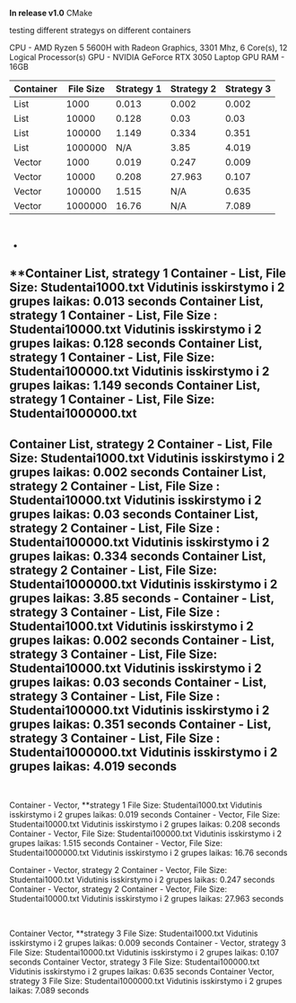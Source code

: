 **In release v1.0** 
CMake 

testing different strategys on different containers

CPU - AMD Ryzen 5 5600H with Radeon Graphics, 3301 Mhz, 6 Core(s), 12 Logical Processor(s)
GPU - NVIDIA GeForce RTX 3050 Laptop GPU
RAM - 16GB

| Container | File Size | Strategy 1 | Strategy 2 | Strategy 3 |
|-----------|-----------|------------|------------|------------|
| List      | 1000      | 0.013      | 0.002      | 0.002      |
| List      | 10000     | 0.128      | 0.03       | 0.03       |
| List      | 100000    | 1.149      | 0.334      | 0.351      |
| List      | 1000000   | N/A        | 3.85       | 4.019      |
| Vector    | 1000      | 0.019      | 0.247      | 0.009      |
| Vector    | 10000     | 0.208      | 27.963     | 0.107      |
| Vector    | 100000    | 1.515      | N/A        | 0.635      |
| Vector    | 1000000   | 16.76      | N/A        | 7.089      |

﻿

-
**Container List, strategy 1
Container - List, File Size: Studentai1000.txt
Vidutinis isskirstymo i 2 grupes laikas: 0.013 seconds Container List, strategy 1
Container - List, File Size : Studentai10000.txt Vidutinis isskirstymo i 2 grupes laikas: 0.128 seconds 
Container List, strategy 1
Container - List, File Size: Studentai100000.txt Vidutinis isskirstymo i 2 grupes laikas: 1.149 seconds
Container List, strategy 1
Container - List, File Size: Studentai1000000.txt
-
Container List, strategy 2
Container - List, File Size: Studentai1000.txt
Vidutinis isskirstymo i 2 grupes laikas: 0.002 seconds Container List, strategy 2
Container - List, File Size : Studentai10000.txt
Vidutinis isskirstymo i 2 grupes laikas: 0.03 seconds Container List, strategy 2
Container - List, File Size : Studentai100000.txt
Vidutinis isskirstymo i 2 grupes laikas: 0.334 seconds Container List, strategy 2
Container - List, File Size: Studentai1000000.txt
Vidutinis isskirstymo i 2 grupes laikas: 3.85 seconds
-﻿
Container - List, strategy 3
Container - List, File Size : Studentai1000.txt
Vidutinis isskirstymo i 2 grupes laikas: 0.002 seconds Container - List, strategy 3
Container - List, File Size: Studentai10000.txt
Vidutinis isskirstymo i 2 grupes laikas: 0.03 seconds Container - List, strategy 3
Container - List, File Size : Studentai100000.txt Vidutinis isskirstymo i 2 grupes laikas: 0.351 seconds Container - List, strategy 3
Container - List, File Size : Studentai1000000.txt
Vidutinis isskirstymo i 2 grupes laikas: 4.019 seconds
-

﻿

Container - Vector, **strategy 1 
File Size: Studentai1000.txt 
Vidutinis isskirstymo i 2 grupes laikas: 0.019 seconds 
Container - Vector, File Size: Studentai10000.txt 
Vidutinis isskirstymo i 2 grupes laikas: 0.208 seconds 
Container - Vector, File Size: Studentai100000.txt 
Vidutinis isskirstymo i 2 grupes laikas: 1.515 seconds 
Container - Vector, File Size: Studentai1000000.txt 
Vidutinis isskirstymo i 2 grupes laikas: 16.76 seconds

Container - Vector, strategy 2
Container - Vector, File Size: Studentai1000.txt
Vidutinis isskirstymo i 2 grupes laikas: 0.247 seconds 
Container - Vector, strategy 2
Container - Vector, File Size: Studentai10000.txt 
Vidutinis isskirstymo i 2 grupes laikas: 27.963 seconds

﻿

Container Vector, **strategy 3
File Size: Studentai1000.txt
Vidutinis isskirstymo i 2 grupes laikas: 0.009 seconds 
Container - Vector, strategy 3
File Size: Studentai10000.txt 
Vidutinis isskirstymo i 2 grupes laikas: 0.107 seconds 
Container Vector, strategy 3
File Size: Studentai100000.txt 
Vidutinis isskirstymo i 2 grupes laikas: 0.635 seconds
Container Vector, strategy 3
File Size: Studentai1000000.txt 
Vidutinis isskirstymo i 2 grupes laikas: 7.089 seconds
